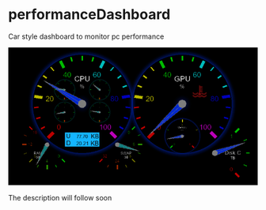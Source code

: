 # performanceDashboard
Car style dashboard to monitor pc performance

![performanceDashboard](https://github.com/rjulien1994/performanceDashboard/blob/main/img/Capture.PNG)

The description will follow soon
